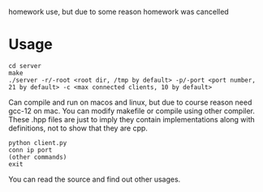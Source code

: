 homework use, but due to some reason homework was cancelled

# Usage

```
cd server
make
./server -r/-root <root dir, /tmp by default> -p/-port <port number, 21 by default> -c <max connected clients, 10 by default>
```

Can compile and run on macos and linux, but due to course reason need gcc-12 on mac. You can modify makefile or compile using other compiler. These .hpp files are just to imply they contain implementations along with definitions, not to show that they are cpp.

```
python client.py
conn ip port
(other commands)
exit
```

You can read the source and find out other usages.
